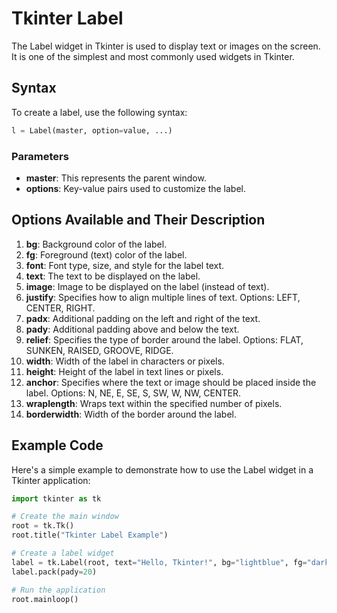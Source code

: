 # Tkinter Label

The Label widget in Tkinter is used to display text or images on the screen. It is one of the simplest and most commonly used widgets in Tkinter.

## Syntax

To create a label, use the following syntax:

```python
l = Label(master, option=value, ...)
```

### Parameters

- **master**: This represents the parent window.
- **options**: Key-value pairs used to customize the label.

## Options Available and Their Description

1. **bg**: Background color of the label.
2. **fg**: Foreground (text) color of the label.
3. **font**: Font type, size, and style for the label text.
4. **text**: The text to be displayed on the label.
5. **image**: Image to be displayed on the label (instead of text).
6. **justify**: Specifies how to align multiple lines of text. Options: LEFT, CENTER, RIGHT.
7. **padx**: Additional padding on the left and right of the text.
8. **pady**: Additional padding above and below the text.
9. **relief**: Specifies the type of border around the label. Options: FLAT, SUNKEN, RAISED, GROOVE, RIDGE.
10. **width**: Width of the label in characters or pixels.
11. **height**: Height of the label in text lines or pixels.
12. **anchor**: Specifies where the text or image should be placed inside the label. Options: N, NE, E, SE, S, SW, W, NW, CENTER.
13. **wraplength**: Wraps text within the specified number of pixels.
14. **borderwidth**: Width of the border around the label.

## Example Code

Here's a simple example to demonstrate how to use the Label widget in a Tkinter application:

```python
import tkinter as tk

# Create the main window
root = tk.Tk()
root.title("Tkinter Label Example")

# Create a label widget
label = tk.Label(root, text="Hello, Tkinter!", bg="lightblue", fg="darkblue", font=("Arial", 16), padx=20, pady=10)
label.pack(pady=20)

# Run the application
root.mainloop()
```



